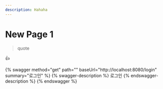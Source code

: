 ```yaml
---
description: Hahaha
---
```


# New Page 1

> quote

:thumbsup:



{% swagger method="get" path="" baseUrl="http://localhost:8080/login" summary="로그인" %}
{% swagger-description %}
로그인
{% endswagger-description %}
{% endswagger %}



